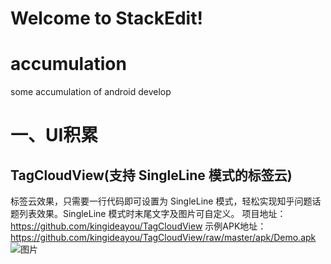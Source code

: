 Welcome to StackEdit!
===================


# accumulation
some accumulation of android develop

# **一、UI积累**
## TagCloudView(支持 SingleLine 模式的标签云)
标签云效果，只需要一行代码即可设置为 SingleLine 模式，轻松实现知乎问题话题列表效果。SingleLine 模式时末尾文字及图片可自定义。 项目地址：https://github.com/kingideayou/TagCloudView
示例APK地址：https://github.com/kingideayou/TagCloudView/raw/master/apk/Demo.apk
![图片](https://raw.githubusercontent.com/kingideayou/TagCloudView/master/imgs/tagCloudView_2.png)
